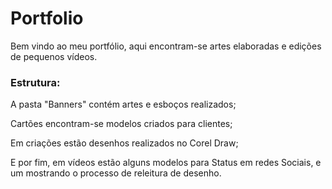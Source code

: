 # Portfolio

Bem vindo ao meu portfólio, aqui encontram-se artes elaboradas e edições de pequenos vídeos.

### Estrutura:

A pasta "Banners" contém artes e esboços realizados;

Cartões encontram-se modelos criados para clientes;

Em criações estão desenhos realizados no Corel Draw;

E por fim, em vídeos estão alguns modelos para Status em redes Sociais, e um mostrando o processo de releitura de desenho.